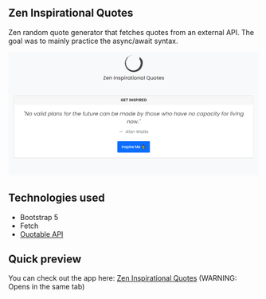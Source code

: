 ## Zen Inspirational Quotes
Zen random quote generator that fetches quotes from an external API. The goal was to mainly practice the async/await syntax.

![Zen Inspirational Quotes](./app-preview.PNG)

## Technologies used
- Bootstrap 5
- Fetch 
- [Ouotable API](https://github.com/lukePeavey/quotable)

## Quick preview
You can check out the app here:
<a href="https://dimitarradulov.github.io/zen-inspiration/" target="_blank">Zen Inspirational Quotes</a> 
(WARNING: Opens in the same tab)
